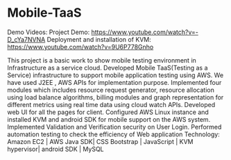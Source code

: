 # Mobile-TaaS

Demo Videos:
  Project Demo: https://www.youtube.com/watch?v=-D_cYa7NVNA
  Deployment and installation of KVM: https://www.youtube.com/watch?v=9U6P778Gnho

This project is a basic work to show mobile testing environment in Infrastructure as a service cloud.
Developed Mobile TaaS(Testing as a Service) infrastructure to support mobile application testing using AWS. We have used J2EE , AWS APIs for implementation purpose. Implemented four modules which includes resource request generator,  resource allocation using load balance algorithms, billing modules and graph representation for different metrics using real time data using cloud watch APIs.
Developed web UI for all the pages for client. Configured AWS Linux instance and installed KVM and android SDK for mobile support on the AWS system.
Implemented Validation and Verification security on User Login. Performed automation testing to check the efficiency of Web application
Technology: Amazon EC2 | AWS Java SDK| CSS Bootstrap | JavaScript | KVM hypervisor| android SDK	 | MySQL

